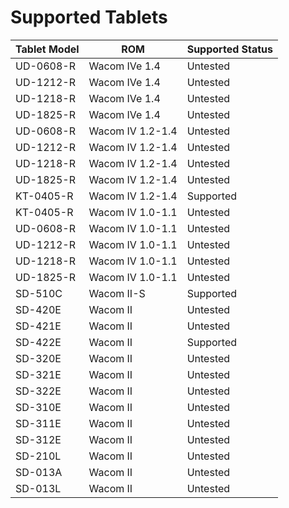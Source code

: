 # Supported Tablets

| Tablet Model | ROM              | Supported Status    |
|--------------|------------------|---------------------|
| UD-0608-R    | Wacom IVe 1.4    | Untested            |
| UD-1212-R    | Wacom IVe 1.4    | Untested            |
| UD-1218-R    | Wacom IVe 1.4    | Untested            |
| UD-1825-R    | Wacom IVe 1.4    | Untested            |
| UD-0608-R    | Wacom IV 1.2-1.4 | Untested            |
| UD-1212-R    | Wacom IV 1.2-1.4 | Untested            |
| UD-1218-R    | Wacom IV 1.2-1.4 | Untested            |
| UD-1825-R    | Wacom IV 1.2-1.4 | Untested            |
| KT-0405-R    | Wacom IV 1.2-1.4 | Supported           |
| KT-0405-R    | Wacom IV 1.0-1.1 | Untested            |
| UD-0608-R    | Wacom IV 1.0-1.1 | Untested            |
| UD-1212-R    | Wacom IV 1.0-1.1 | Untested            |
| UD-1218-R    | Wacom IV 1.0-1.1 | Untested            |
| UD-1825-R    | Wacom IV 1.0-1.1 | Untested            |
| SD-510C      | Wacom II-S       | Supported           |
| SD-420E      | Wacom II         | Untested            |
| SD-421E      | Wacom II         | Untested            |
| SD-422E      | Wacom II         | Supported           |
| SD-320E      | Wacom II         | Untested            |
| SD-321E      | Wacom II         | Untested            |
| SD-322E      | Wacom II         | Untested            |
| SD-310E      | Wacom II         | Untested            |
| SD-311E      | Wacom II         | Untested            |
| SD-312E      | Wacom II         | Untested            |
| SD-210L      | Wacom II         | Untested            |
| SD-013A      | Wacom II         | Untested            |
| SD-013L      | Wacom II         | Untested            |